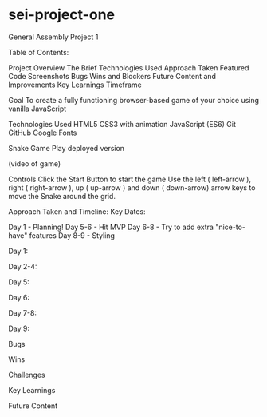 # sei-project-one
General Assembly Project 1

Table of Contents:

Project Overview
  The Brief
  Technologies Used
  Approach Taken
Featured Code
Screenshots
Bugs
Wins and Blockers
Future Content and Improvements
Key Learnings
Timeframe

Goal
To create a fully functioning browser-based game of your choice using vanilla JavaScript

Technologies Used
HTML5 
CSS3 with animation
JavaScript (ES6)
Git
GitHub
Google Fonts

Snake Game
Play deployed version

(video of game)

Controls
Click the Start Button to start the game
Use the left ( left-arrow ), right ( right-arrow ), up ( up-arrow ) and down ( down-arrow) arrow keys to move the Snake around the grid.

Approach Taken and Timeline:
Key Dates:

Day 1 - Planning!
Day 5-6 - Hit MVP
Day 6-8 - Try to add extra "nice-to-have" features
Day 8-9 - Styling

Day 1:

Day 2-4:

Day 5:

Day 6:

Day 7-8:

Day 9:


Bugs

Wins

Challenges

Key Learnings

Future Content
